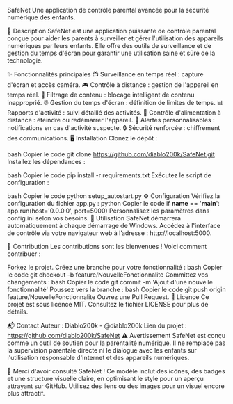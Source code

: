SafeNet
Une application de contrôle parental avancée pour la sécurité numérique des enfants.


🚀 Description
SafeNet est une application puissante de contrôle parental conçue pour aider les parents à surveiller et gérer l'utilisation des appareils numériques par leurs enfants. Elle offre des outils de surveillance et de gestion du temps d'écran pour garantir une utilisation saine et sûre de la technologie.

✨ Fonctionnalités principales
📺 Surveillance en temps réel : capture d'écran et accès caméra.
🎮 Contrôle à distance : gestion de l'appareil en temps réel.
🚫 Filtrage de contenu : blocage intelligent de contenu inapproprié.
⏰ Gestion du temps d'écran : définition de limites de temps.
📊 Rapports d'activité : suivi détaillé des activités.
🔋 Contrôle d'alimentation à distance : éteindre ou redémarrer l'appareil.
🔔 Alertes personnalisables : notifications en cas d'activité suspecte.
🔒 Sécurité renforcée : chiffrement des communications.
🖥️ Installation
Clonez le dépôt :

bash
Copier le code
git clone https://github.com/diablo200k/SafeNet.git
Installez les dépendances :

bash
Copier le code
pip install -r requirements.txt
Exécutez le script de configuration :

bash
Copier le code
python setup_autostart.py
⚙️ Configuration
Vérifiez la configuration du fichier app.py :
python
Copier le code
if __name__ == '__main__':
    app.run(host='0.0.0.0', port=5000)
Personnalisez les paramètres dans config.ini selon vos besoins.
📖 Utilisation
SafeNet démarrera automatiquement à chaque démarrage de Windows. Accédez à l'interface de contrôle via votre navigateur web à l’adresse : http://localhost:5000.

🤝 Contribution
Les contributions sont les bienvenues ! Voici comment contribuer :

Forkez le projet.
Créez une branche pour votre fonctionnalité :
bash
Copier le code
git checkout -b feature/NouvelleFonctionnalite
Committez vos changements :
bash
Copier le code
git commit -m 'Ajout d'une nouvelle fonctionnalité'
Poussez vers la branche :
bash
Copier le code
git push origin feature/NouvelleFonctionnalite
Ouvrez une Pull Request.
📝 Licence
Ce projet est sous licence MIT. Consultez le fichier LICENSE pour plus de détails.

📬 Contact
Auteur : Diablo200k - @diablo200k
Lien du projet : https://github.com/diablo200k/SafeNet
⚠️ Avertissement
SafeNet est conçu comme un outil de soutien pour la parentalité numérique. Il ne remplace pas la supervision parentale directe ni le dialogue avec les enfants sur l'utilisation responsable d'Internet et des appareils numériques.

🌟 Merci d'avoir consulté SafeNet !
Ce modèle inclut des icônes, des badges et une structure visuelle claire, en optimisant le style pour un aperçu attrayant sur GitHub. Utilisez des liens ou des images pour un visuel encore plus attractif.






